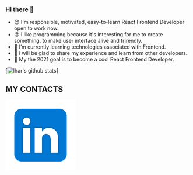 ### Hi there 👋

<!--
**Melber17/Melber17** is a ✨ _special_ ✨ repository because its `README.md` (this file) appears on your GitHub profile.

Here are some ideas to get you started:


-->

* 😊 I'm responsible, motivated, easy-to-learn React Frontend Developer open to work now.
* 😍 I like programming because it's interesting for me to create something, to make user interface alive and frirendly.
* 🌱 I’m currently learning technologies associated with Frontend.
* 👯 I will be glad to share my experience and learn from other developers.
* 🥅 My the 2021 goal is to become a cool React Frontend Developer.


[![Ihar's github stats](https://github-readme-stats.vercel.app/api?username=melber17&show_icons=true&include_all_commits=true&theme=dark)]
## MY CONTACTS
[<img src="./svg/Linkedin.svg">](https://www.linkedin.com/in/evgeniy-masyuk-0509121bb/)



